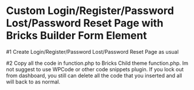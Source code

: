 # Custom Login/Register/Password Lost/Password Reset Page with Bricks Builder Form Element

#1 Create Login/Register/Password Lost/Password Reset Page as usual

#2 Copy all the code in function.php to Bricks Child theme function.php. Im not suggest to use WPCode or other code snippets plugin. If you lock out from dashboard, you still can delete all the code that you inserted and all will back to as normal. 
